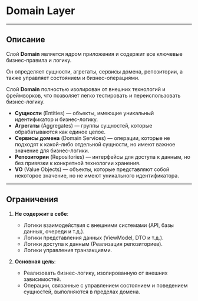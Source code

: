# **Domain Layer**

---

## Описание

Слой **Domain** является ядром приложения и содержит все ключевые бизнес-правила и логику. 

Он определяет сущности, агрегаты, сервисы домена, репозитории, а также управляет состоянием и бизнес-операциями. 

Слой **Domain** полностью изолирован от внешних технологий и фреймворков, 
что позволяет легко тестировать и переиспользовать бизнес-логику.

- **Сущности** (Entities) — объекты, имеющие уникальный идентификатор и бизнес-логику.
- **Агрегаты** (Aggregates) — группы сущностей, которые обрабатываются как единое целое.
- **Сервисы домена** (Domain Services) — операции, которые не подходят к какой-либо отдельной сущности, но имеют важное значение для бизнес-логики.
- **Репозитории** (Repositories) — интерфейсы для доступа к данным, но без привязки к конкретной технологии хранения.
- **VO** (Value Objects) — объекты, которые представляют собой некоторое значение, но не имеют уникального идентификатора.

---

## Ограничения

1. **Не содержит в себе**:
    - Логики взаимодействия с внешними системами (API, базы данных, очереди и т.д.).
    - Логики представления данных (ViewModel, DTO и т.д.).
    - Логики доступа к данным (Реализация репозиториев).
    - Логики управления транзакциями.

2. **Основная цель**:
    - Реализовать бизнес-логику, изолированную от внешних зависимостей.
    - Операции, связанные с управлением состоянием и поведением сущностей, выполняются в пределах домена.
